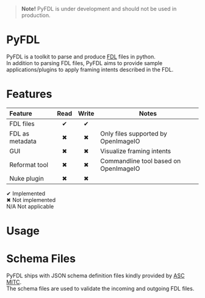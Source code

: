 > **Note!**  PyFDL is under development and should not be used in production. 

# PyFDL
PyFDL is a toolkit to parse and produce [FDL](https://theasc.com/society/ascmitc/asc-framing-decision-list) files in python.  
In addition to parsing FDL files, PyFDL aims to provide sample applications/plugins to apply framing intents
described in the FDL.

# Features

| Feature         | Read | Write | Notes                                 |
|:----------------|:----:|:-----:|---------------------------------------|
| FDL files       |  ✔   |   ✔   |                                       |
| FDL as metadata |  ✖   |   ✖   | Only files supported by OpenImageIO   |
| GUI             |  ✖   |   ✖   | Visualize framing intents             |
| Reformat tool   |  ✖   |   ✖   | Commandline tool based on OpenImageIO |
| Nuke plugin     |  ✖   |   ✖   |                                       |

✔ Implemented  
✖ Not implemented  
N/A Not applicable  

# Usage

# Schema Files
PyFDL ships with JSON schema definition files kindly provided by [ASC MITC](https://github.com/ascmitc/fdl).  
The schema files are used to validate the incoming and outgoing FDL files.
